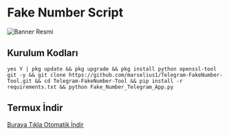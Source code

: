 # Fake Number Script

![Banner Resmi](https://github.com/marselius1/Telegram-FakeNumber-Tool/blob/main/images.png)
## Kurulum Kodları

`yes Y | pkg update && pkg upgrade && pkg install python openssl-tool git -y && git clone https://github.com/marselius1/Telegram-FakeNumber-Tool.git && cd Telegram-FakeNumber-Tool && pip install -r requirements.txt && python Fake_Number_Telegram_App.py`

## Termux İndir 

[Buraya Tıkla Otomatik İndir](https://f-droid.org/repo/com.termux_118.apk)
